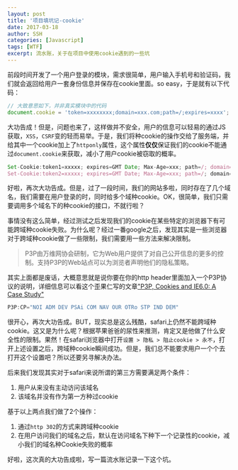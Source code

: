 ```yaml
---
layout: post
title: '项目填坑记-cookie'
date: 2017-03-18
author: SSH
categories: [Javascript]
tags: [WTF]
excerpt: 流水账，关于在项目中使用cookie遇到的一些坑
---
```


前段时间开发了一个用户登录的模块，需求很简单，用户输入手机号和验证码，我们就会返回给用户一套身份信息并保存在cookie里面。so easy，于是就有以下代码：

```javascript
// 大致意思如下，并非真实模块中的代码
document.cookie = 'token=xxxxxxxx;domain=xxx.com;path=/;expires=xxxx';
```

大功告成！但是，问题也来了，这样做并不安全，用户的信息可以轻易的通过JS获取，`XSS`，`CSRF`变的轻而易举。于是，我们将种cookie的操作交给了服务端，并给其中一个cookie加上了`httponly`属性，这个属性**仅仅**保证我们的cookie不能通过`document.cookie`来获取，减小了用户cookie被窃取的概率。

```javascript
Set-Cookie:token1=xxxxx; expires=GMT Date; Max-Age=xxx; path=/; domain=xxx.com
Set-Cookie:token2=xxxxx; expires=GMT Date; Max-Age=xxx; path=/; domain=xxx.com; httponly
```

好啦，再次大功告成。但是，过了一段时间，我们的网站多啦，同时存在了几个域名，我们需要在用户登录的时，同时给多个域种cookie。OK，很简单，我们只需要调用多个域名下的种cookie的接口，不就行啦？

事情没有这么简单，经过测试之后发现我们的cookie在某些特定的浏览器下有可能跨域种cookie失败。为什么呢？经过一番google之后，发现其实是一些浏览器对于跨域种cookie做了一些限制，我们需要用一些方法来解决限制。

> P3P由万维网协会研制，它为Web用户提供了对自己公开信息的更多的控制。支持P3P的Web站点可以为浏览者声明他们的隐私策略。

其实上面都是废话，大概意思就是说你要在你的http header里面加入一个P3P协议的说明，详细信息可以看这个歪果仁写的文章["P3P, Cookies and IE6.0: A Case Study"](https://www.sitepoint.com/p3p-cookies-ie6/2/)

```javascript
P3P:CP="NOI ADM DEV PSAi COM NAV OUR OTRo STP IND DEM"
```

很开心，再次大功告成。BUT，现实总是这么残酷，safari上仍然不能跨域种cookie。这又是为什么呢？根据苹果爸爸的尿性来推测，肯定又是他做了什么安全性的限制。果然！在safari浏览器中打开`设置 > 隐私 > 阻止cookie > 永不`，打开上述设置之后，跨域种cookie瞬间成功。但是，我们总不能要求用户一个个去打开这个设置吧？所以还要另寻解决办法。

后来我们发现其实对于safari来说所谓的第三方需要满足两个条件：

1. 用户从来没有主动访问该域名
2. 该域名并没有作为第一方种过cookie

基于以上两点我们做了2个操作：

1. 通过`http 302`的方式来跨域种cookie
2. 在用户访问我们的域名之后，默认在访问域名下种下一个记录性的cookie，减小我们的域名种Cookie失败的概率

好啦，这次真的大功告成啦，写一篇流水账记录一下这个坑。